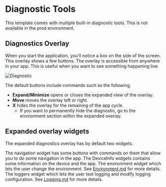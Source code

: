 # Diagnostic Tools

This template comes with multiple built-in diagnostic tools.
This is not available in the prod environment.

## Diagnostics Overlay

When you start the application, you'll notice a box on the side of the screen.
This overlay shows a few buttons.
The overlay is accessible from anywhere in your app.
This is useful when you want to see something happening live.

![Diagnostic](https://github.com/nventive/FlutterApplicationTemplate/assets/90481654/cd481d4b-79c5-4a06-bf2f-dce22e42e8b6)

The default buttons include commands such as the following.
- **Expand/Minimize** opens or closes the expanded view of the overlay.
- **Move** moves the overlay left or right.
- **X** hides the overlay for the remaining of the app cycle.
    - If you want to permanently hide the diagnostic, go to the environment section within the expanded overlay.

## Expanded overlay widgets

The expanded diagnostics overlay has by default two widgets.

The navigation widget has some buttons with commands on them that allow you to do some navigation in the app.
The DeviceInfo widgets contains some information on the device and the app.
The environment widget which lets the user change the environment. See [Environment.md](./Environment.md) for more details.
The loggers widget which lets the user test logging and modify logging configuration. See [Logging.md](./Logging.md) for more details.